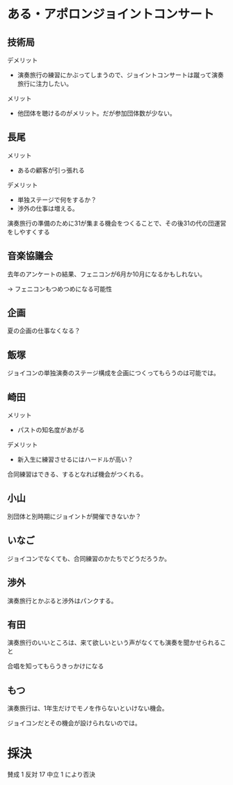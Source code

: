 # ある・アポロンジョイントコンサート

## 技術局

デメリット

+ 演奏旅行の練習にかぶってしまうので、ジョイントコンサートは蹴って演奏旅行に注力したい。

メリット

+ 他団体を聴けるのがメリット。だが参加団体数が少ない。

## 長尾

メリット

+ あるの顧客が引っ張れる

デメリット

+ 単独ステージで何をするか？
+ 渉外の仕事は増える。

演奏旅行の準備のために31が集まる機会をつくることで、その後31の代の団運営をしやすくする

## 音楽協議会

去年のアンケートの結果、フェニコンが6月か10月になるかもしれない。

→ フェニコンもつめつめになる可能性

## 企画

夏の企画の仕事なくなる？

## 飯塚

ジョイコンの単独演奏のステージ構成を企画につくってもらうのは可能では。

## 崎田

メリット

+ パストの知名度があがる

デメリット

+ 新入生に練習させるにはハードルが高い？

合同練習はできる、するとなれば機会がつくれる。

## 小山

別団体と別時期にジョイントが開催できないか？

## いなご

ジョイコンでなくても、合同練習のかたちでどうだろうか。

## 渉外

演奏旅行とかぶると渉外はパンクする。

## 有田

演奏旅行のいいところは、来て欲しいという声がなくても演奏を聞かせられること

合唱を知ってもらうきっかけになる

## もつ

演奏旅行は、1年生だけでモノを作らないといけない機会。

ジョイコンだとその機会が設けられないのでは。

# 採決

賛成 1 反対 17 中立 1 により否決